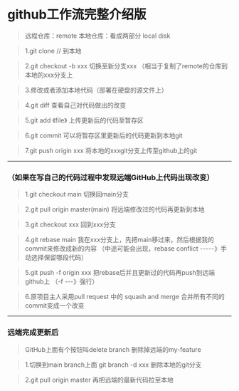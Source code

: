 # github工作流完整介绍版
>远程仓库：remote
本地仓库：看成两部分 local disk

>1.git clone // 到本地

>2.git checkout -b xxx 切换至新分支xxx
（相当于复制了remote的仓库到本地的xxx分支上

>3.修改或者添加本地代码（部署在硬盘的源文件上）

>4.git diff 查看自己对代码做出的改变

>5.git add 《file》 上传更新后的代码至暂存区

>6.git commit 可以将暂存区里更新后的代码更新到本地git

>7.git push origin xxx 将本地的xxxgit分支上传至github上的git
-----------------------------------------------------------
### （如果在写自己的代码过程中发现远端GitHub上代码出现改变）

>1.git checkout main 切换回main分支

>2.git pull origin master(main) 将远端修改过的代码再更新到本地

>3.git checkout xxx 回到xxx分支

>4.git rebase main 我在xxx分支上，先把main移过来，然后根据我的commit来修改成新的内容
（中途可能会出现，rebase conflict -----》手动选择保留哪段代码）

>5.git push -f origin xxx 把rebase后并且更新过的代码再push到远端github上
（-f ---》强行）

>6.原项目主人采用pull request 中的 squash and merge 合并所有不同的commit变成一个改变
----------------------------------------------------------------------------------------------
### 远端完成更新后
>GitHub上面有个按钮叫delete branch 删除掉远端的my-feature

>1.切换到main branch上面 git branch -d xxx 删除本地的git分支

>2.git pull origin master 再把远端的最新代码拉至本地